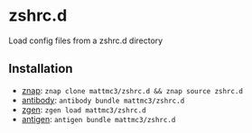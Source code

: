 # zshrc.d

Load config files from a zshrc.d directory

## Installation

- [znap]: `znap clone mattmc3/zshrc.d && znap source zshrc.d`
- [antibody]: `antibody bundle mattmc3/zshrc.d`
- [zgen]: `zgen load mattmc3/zshrc.d`
- [antigen]: `antigen bundle mattmc3/zshrc.d`

[antigen]: https://github.com/zsh-users/antigen
[antibody]: https://getantibody.github.io
[znap]: https://github.com/marlonrichert/zsh-snap
[zgen]: https://github.com/tarjoilija/zgen
